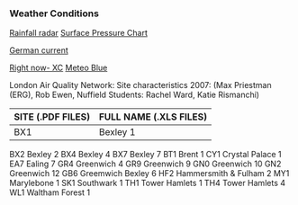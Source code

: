 
### Weather Conditions

[Rainfall radar](https://www.metoffice.gov.uk/weather/maps-and-charts/rainfall-radar-forecast-map#?model=ukmo-ukv&layer=rainfall-rate&bbox=[[42.52069952914966,-35.46386718750001],[63.918058296491104,27.465820312500004]])
[Surface Pressure Chart](https://www.metoffice.gov.uk/weather/maps-and-charts/surface-pressure/)

[German current](https://www.wetterzentrale.de/)

[Right now- XC](https://www.xcweather.co.uk/)
[Meteo Blue](https://www.meteoblue.com/en/weather/week/tower-hamlets_united-kingdom_11552734)



London Air Quality Network:  Site characteristics 2007: (Max Priestman (ERG), Rob Ewen, Nuffield Students: Rachel Ward, Katie Rismanchi)

SITE (.PDF FILES)	| FULL NAME (.XLS FILES) |
|--|--|
BX1 |	Bexley 1
BX2	Bexley 2
BX4	Bexley 4
BX7	Bexley 7
BT1	Brent 1
CY1	Crystal Palace 1
EA7	Ealing 7
GR4	Greenwich 4
GR9	Greenwich 9
GN0	Greenwich 10
GN2	Greenwich 12
GB6	Greemwich Bexley 6
HF2	Hammersmith & Fulham 2
MY1	Marylebone 1
SK1	Southwark 1
TH1	Tower Hamlets 1
TH4	Tower Hamlets 4
WL1	Waltham Forest 1






